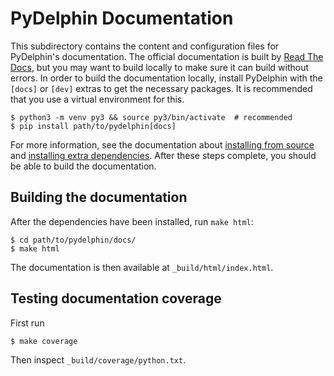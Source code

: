 
# PyDelphin Documentation

This subdirectory contains the content and configuration files for
PyDelphin's documentation. The official documentation is built by
[Read The Docs](https://readthedocs.org/), but you may want to build
locally to make sure it can build without errors. In order to build
the documentation locally, install PyDelphin with the `[docs]` or
`[dev]` extras to get the necessary packages. It is recommended that
you use a virtual environment for this.

```console
$ python3 -m venv py3 && source py3/bin/activate  # recommended
$ pip install path/to/pydelphin[docs]
```

For more information, see the documentation about [installing from
source][] and [installing extra dependencies][].  After these steps
complete, you should be able to build the documentation.

[installing from source]: https://pydelphin.readthedocs.io/en/latest/guides/setup.html#installing-from-source
[installing extra dependencies]: https://pydelphin.readthedocs.io/en/latest/guides/setup.html#installing-extra-dependencies

## Building the documentation

After the dependencies have been installed, run `make html`:

```console
$ cd path/to/pydelphin/docs/
$ make html
```

The documentation is then available at `_build/html/index.html`.

## Testing documentation coverage

First run

```console
$ make coverage
```

Then inspect `_build/coverage/python.txt`.
